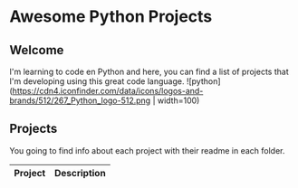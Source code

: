 # Awesome Python Projects
## Welcome
I'm learning to code en Python and here, you can find a list of projects that I'm developing using this great code language. ![python](https://cdn4.iconfinder.com/data/icons/logos-and-brands/512/267_Python_logo-512.png | width=100)


## Projects
You going to find info about each project with their readme in each folder. 

| Project    | Description |
|----------------------|-------------|
